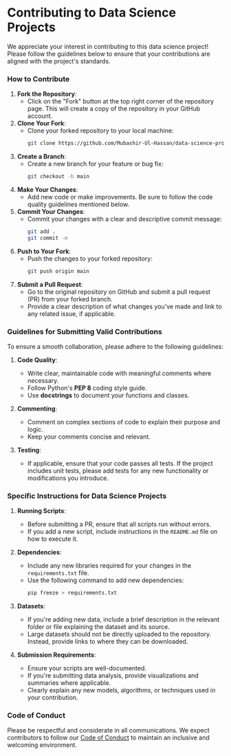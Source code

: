 # Contributing to Data Science Projects

We appreciate your interest in contributing to this data science project! Please follow the guidelines below to ensure that your contributions are aligned with the project's standards.

### How to Contribute
1. **Fork the Repository**:
   - Click on the "Fork" button at the top right corner of the repository page. This will create a copy of the repository in your GitHub account.
2. **Clone Your Fork**:
   - Clone your forked repository to your local machine:
     ```bash
     git clone https://github.com/Mubashir-Ul-Hassan/data-science-projects.git
     ```
3. **Create a Branch**:
   - Create a new branch for your feature or bug fix:
     ```bash
     git checkout -b main
     ```
4. **Make Your Changes**:
   - Add new code or make improvements. Be sure to follow the code quality guidelines mentioned below.
5. **Commit Your Changes**:
   - Commit your changes with a clear and descriptive commit message:
     ```bash
     git add .
     git commit -m 
     ```
6. **Push to Your Fork**:
   - Push the changes to your forked repository:
     ```bash
     git push origin main
     ```
7. **Submit a Pull Request**:
   - Go to the original repository on GitHub and submit a pull request (PR) from your forked branch.
   - Provide a clear description of what changes you’ve made and link to any related issue, if applicable.

### Guidelines for Submitting Valid Contributions
To ensure a smooth collaboration, please adhere to the following guidelines:

1. **Code Quality**:
   - Write clear, maintainable code with meaningful comments where necessary.
   - Follow Python's **PEP 8** coding style guide.
   - Use **docstrings** to document your functions and classes.

2. **Commenting**:
   - Comment on complex sections of code to explain their purpose and logic.
   - Keep your comments concise and relevant.

3. **Testing**:
   - If applicable, ensure that your code passes all tests. If the project includes unit tests, please add tests for any new functionality or modifications you introduce.

### Specific Instructions for Data Science Projects
1. **Running Scripts**:
   - Before submitting a PR, ensure that all scripts run without errors.
   - If you add a new script, include instructions in the `README.md` file on how to execute it.
   
2. **Dependencies**:
   - Include any new libraries required for your changes in the `requirements.txt` file.
   - Use the following command to add new dependencies:
     ```bash
     pip freeze > requirements.txt
     ```

3. **Datasets**:
   - If you're adding new data, include a brief description in the relevant folder or file explaining the dataset and its source.
   - Large datasets should not be directly uploaded to the repository. Instead, provide links to where they can be downloaded.

4. **Submission Requirements**:
   - Ensure your scripts are well-documented.
   - If you're submitting data analysis, provide visualizations and summaries where applicable.
   - Clearly explain any new models, algorithms, or techniques used in your contribution.

### Code of Conduct
Please be respectful and considerate in all communications. We expect contributors to follow our [Code of Conduct](CODE_OF_CONDUCT.md) to maintain an inclusive and welcoming environment.
